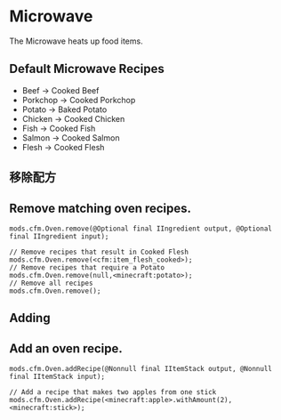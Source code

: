 # Microwave

The Microwave heats up food items.

## Default Microwave Recipes

- Beef -> Cooked Beef
- Porkchop -> Cooked Porkchop
- Potato -> Baked Potato
- Chicken -> Cooked Chicken
- Fish -> Cooked Fish
- Salmon -> Cooked Salmon
- Flesh -> Cooked Flesh

## 移除配方

## Remove matching oven recipes.

```zenscript
mods.cfm.Oven.remove(@Optional final IIngredient output, @Optional final IIngredient input);

// Remove recipes that result in Cooked Flesh
mods.cfm.Oven.remove(<cfm:item_flesh_cooked>);
// Remove recipes that require a Potato
mods.cfm.Oven.remove(null,<minecraft:potato>);
// Remove all recipes
mods.cfm.Oven.remove();
```

## Adding

## Add an oven recipe.

```zenscript
mods.cfm.Oven.addRecipe(@Nonnull final IItemStack output, @Nonnull final IItemStack input);

// Add a recipe that makes two apples from one stick
mods.cfm.Oven.addRecipe(<minecraft:apple>.withAmount(2),<minecraft:stick>);
```